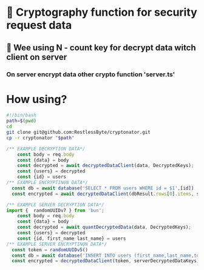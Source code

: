 # 🔐 Cryptography function for security request data 
## 🔑 Wee using N - count key for decrypt data witch client on server
### On server encrypt data other crypto function 'server.ts'

# How using?
```bash
#!/bin/bash
path=$(pwd)
cd 
git clone git@github.com:RestlessByte/cryptonator.git
cp -r cryptonator "$path"
```
```ts
/** EXAMPLE DECRYPTION DATA*/
    const body = req.body
    const {data} = body
    const decrypted = await decryptedDataClient(data, DecryptedKeys);
    const {users} = decrypted
    const {id} = users
/** EXAMPLE ENCRYPTINON DATA*/
  const db = await database('SELECT * FROM users WHERE id = $1',[id])
  const encrypted = await decryptedDataClient(dbResult.rows[0].items, serverDecryptedDataKeys)

```

```ts
/** EXAMPLE SERVER DECRYPTION DATA*/
import {  randomUUIDv7 } from 'bun';
    const body = req.body
    const {data} = body
    const decrypted = await quantDecryptedData(data, DecryptedKeys);
    const {users} = decrypted
    const {id, first_name last_name} = users
/** EXAMPLE SERVER ENCRYPTINON DATA*/
  const token = randomUUIDv5()
  const db = await database('INSERT INTO users (first_name,last_name,token) VALUES ($1,$2,$3)',[ await quantEncryptedData(first_name, serverDecryptedDataKeys),await quantEncryptedData(last_name, serverDecryptedDataKeys), token])
  const encrypted = decryptedDataClient(token, serverDecryptedDataKeys)

```
